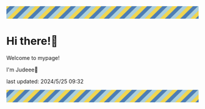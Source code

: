 <!-- Header image -->
<img src="./pokemon/pokemon_24.png" width="1000">

# Hi there!👋

Welcome to mypage!

I'm Judeee🐷

last updated: 2024/5/25 09:32

<!-- Footer image -->
<img src="./pokemon/pokemon_24.png" width="1000">
